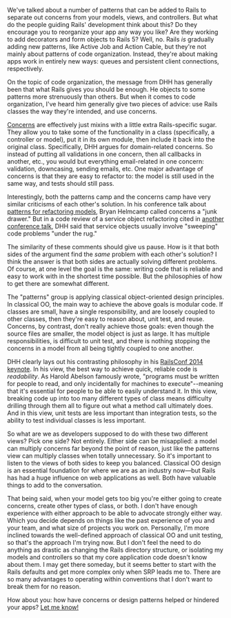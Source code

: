We've talked about a number of patterns that can be added to Rails to separate out concerns from your models, views, and controllers. But what do the people guiding Rails' development think about this? Do they encourage you to reorganize your app any way you like? Are they working to add decorators and form objects to Rails 5? Well, no. Rails *is* gradually adding new patterns, like Active Job and Action Cable, but they're not mainly about patterns of code organization. Instead, they're about making apps work in entirely new ways: queues and persistent client connections, respectively.

On the topic of code organization, the message from DHH has generally been that what Rails gives you should be enough. He objects to some patterns more strenuously than others. But when it comes to code organization, I've heard him generally give two pieces of advice: use Rails classes the way they're intended, and use concerns.

[Concerns](https://signalvnoise.com/posts/3372-put-chubby-models-on-a-diet-with-concerns) are effectively just mixins with a little extra Rails-specific sugar. They allow you to take some of the functionality in a class (specifically, a controller or model), put it in its own module, then include it back into the original class. Specifically, DHH argues for domain-related concerns. So instead of putting all validations in one concern, then all callbacks in another, etc., you would but everything email-related in one concern: validation, downcasing, sending emails, etc. One major advantage of concerns is that they are easy to refactor to: the model is still used in the same way, and tests should still pass.

Interestingly, both the patterns camp and the concerns camp have very similar criticisms of each other's solution. In his conference talk about [patterns for refactoring models](https://youtu.be/5yX6ADjyqyE), Bryan Helmcamp called concerns a "junk drawer." But in a code review of a service object refactoring cited in [another conference talk](http://youtu.be/bHpVdOzrvkE), DHH said that service objects usually involve "sweeping" code problems "under the rug."

The similarity of these comments should give us pause. How is it that both sides of the argument find the *same* problem with each other's solution? I think the answer is that both sides are actually solving different problems. Of course, at one level the goal is the same: writing code that is reliable and easy to work with in the shortest time possible. But the philosophies of how to get there are somewhat different.

The "patterns" group is applying classical object-oriented design principles. In classical OO, the main way to achieve the above goals is modular code. If classes are small, have a single responsibility, and are loosely coupled to other classes, then they're easy to reason about, unit test, and reuse. Concerns, by contrast, don't really achieve those goals: even though the source files are smaller, the model object is just as large. It has multiple responsibilities, is difficult to unit test, and there is nothing stopping the concerns in a model from all being tightly coupled to one another.

DHH clearly lays out his contrasting philosophy in his [RailsConf 2014 keynote](https://youtu.be/9LfmrkyP81M). In his view, the best way to achieve quick, reliable code is *readability*. As Harold Abelson famously wrote, "programs must be written for people to read, and only incidentally for machines to execute"--meaning that it's essential for people to be able to easily understand it. In this view, breaking code up into too many different types of class means difficulty drilling through them all to figure out what a method call ultimately does. And in this view, unit tests are less important than integration tests, so the ability to test individual classes is less important.

So what are we as developers supposed to do with these two different views? Pick one side? Not entirely. Either side can be misapplied: a model can multiply concerns far beyond the point of reason, just like the patterns view can multiply classes when totally unnecessary. So it's important to listen to the views of both sides to keep you balanced. Classical OO design is an essential foundation for where we are as an industry now—but Rails has had a huge influence on web applications as well. Both have valuable things to add to the conversation.

That being said, when your model gets too big you're either going to create concerns, create other types of class, or both. I don't have enough experience with either approach to be able to advocate strongly either way. Which you decide depends on things like the past experience of you and your team, and what size of projects you work on. Personally, I'm more inclined towards the well-defined approach of classical OO and unit testing, so that's the approach I'm trying now. But I don't feel the need to do anything as drastic as changing the Rails directory structure, or isolating my models and controllers so that my core application code doesn't know about them. I may get there someday, but it seems better to start with the Rails defaults and get more complex only when SRP leads me to. There are so many advantages to operating within conventions that I don't want to break them for no reason.

How about you: how have concerns or design patterns helped or hindered your apps? [Let me know!](https://twitter.com/CodingItWrong)
